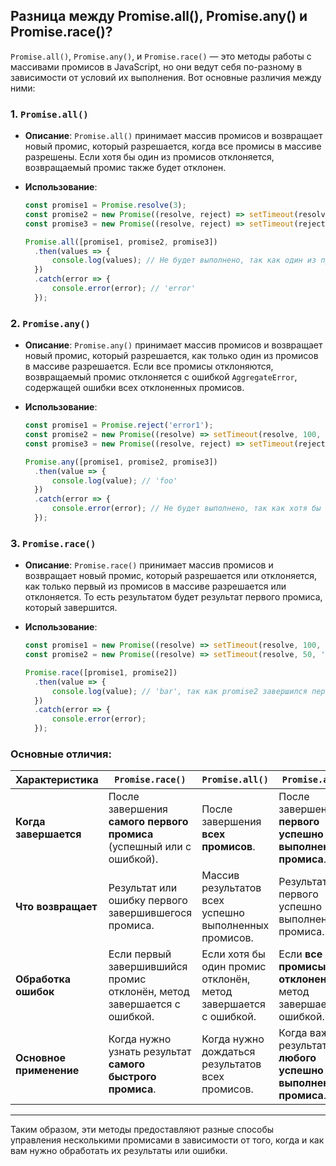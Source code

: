 ## Разница между Promise.all(), Promise.any() и Promise.race()?

`Promise.all()`, `Promise.any()`, и `Promise.race()` — это методы работы с массивами промисов в JavaScript, но они ведут себя по-разному в зависимости от условий их выполнения. Вот основные различия между ними:

### 1. `Promise.all()`

- **Описание**: `Promise.all()` принимает массив промисов и возвращает новый промис, который разрешается, когда все промисы в массиве разрешены. Если хотя бы один из промисов отклоняется, возвращаемый промис также будет отклонен.
  
- **Использование**:
  ```javascript
  const promise1 = Promise.resolve(3);
  const promise2 = new Promise((resolve, reject) => setTimeout(resolve, 100, 'foo'));
  const promise3 = new Promise((resolve, reject) => setTimeout(reject, 200, 'error'));

  Promise.all([promise1, promise2, promise3])
    .then(values => {
        console.log(values); // Не будет выполнено, так как один из промисов отклонен
    })
    .catch(error => {
        console.error(error); // 'error'
    });
  ```

### 2. `Promise.any()`

- **Описание**: `Promise.any()` принимает массив промисов и возвращает новый промис, который разрешается, как только один из промисов в массиве разрешается. Если все промисы отклоняются, возвращаемый промис отклоняется с ошибкой `AggregateError`, содержащей ошибки всех отклоненных промисов.
  
- **Использование**:
  ```javascript
  const promise1 = Promise.reject('error1');
  const promise2 = new Promise((resolve) => setTimeout(resolve, 100, 'foo'));
  const promise3 = new Promise((resolve, reject) => setTimeout(reject, 200, 'error2'));

  Promise.any([promise1, promise2, promise3])
    .then(value => {
        console.log(value); // 'foo'
    })
    .catch(error => {
        console.error(error); // Не будет выполнено, так как хотя бы один промис разрешен
    });
  ```

### 3. `Promise.race()`

- **Описание**: `Promise.race()` принимает массив промисов и возвращает новый промис, который разрешается или отклоняется, как только первый из промисов в массиве разрешается или отклоняется. То есть результатом будет результат первого промиса, который завершится.
  
- **Использование**:
  ```javascript
  const promise1 = new Promise((resolve) => setTimeout(resolve, 100, 'foo'));
  const promise2 = new Promise((resolve) => setTimeout(resolve, 50, 'bar'));

  Promise.race([promise1, promise2])
    .then(value => {
        console.log(value); // 'bar', так как promise2 завершился первым
    })
    .catch(error => {
        console.error(error);
    });
  ```

### Основные отличия:

| **Характеристика**         | **`Promise.race()`**                                   | **`Promise.all()`**                                 | **`Promise.any()`**                                 |
|-----------------------------|-------------------------------------------------------|----------------------------------------------------|----------------------------------------------------|
| **Когда завершается**       | После завершения **самого первого промиса** (успешный или с ошибкой).          | После завершения **всех промисов**.                | После завершения **первого успешно выполненного промиса**. |
| **Что возвращает**          | Результат или ошибку первого завершившегося промиса.  | Массив результатов всех успешно выполненных промисов. | Результат первого успешно выполненного промиса.    |
| **Обработка ошибок**        | Если первый завершившийся промис отклонён, метод завершается с ошибкой. | Если хотя бы один промис отклонён, метод завершается с ошибкой. | Если **все промисы отклонены**, метод завершается с ошибкой. |
| **Основное применение**     | Когда нужно узнать результат **самого быстрого промиса**. | Когда нужно дождаться результатов всех промисов.   | Когда важен результат **любого успешно выполненного промиса**. |

---

Таким образом, эти методы предоставляют разные способы управления несколькими промисами в зависимости от того, когда и как вам нужно обработать их результаты или ошибки.